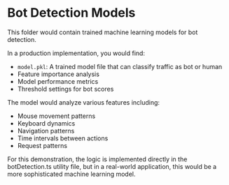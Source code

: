 
# Bot Detection Models

This folder would contain trained machine learning models for bot detection.

In a production implementation, you would find:

- `model.pkl`: A trained model file that can classify traffic as bot or human
- Feature importance analysis
- Model performance metrics
- Threshold settings for bot scores

The model would analyze various features including:
- Mouse movement patterns
- Keyboard dynamics
- Navigation patterns
- Time intervals between actions
- Request patterns

For this demonstration, the logic is implemented directly in the botDetection.ts utility file, but in a real-world application, this would be a more sophisticated machine learning model.
